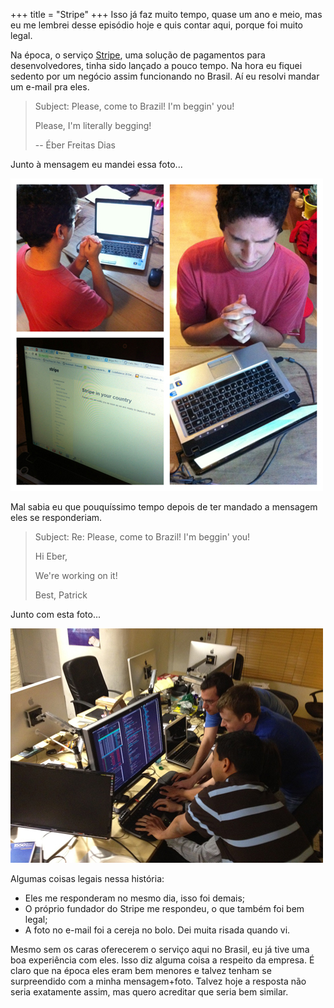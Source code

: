 +++
title = "Stripe"
+++
Isso já faz muito tempo, quase um ano e meio, mas eu me lembrei desse episódio hoje e quis contar aqui, porque foi muito legal.

Na época, o serviço [Stripe](https://stripe.com/), uma solução de pagamentos para desenvolvedores, tinha sido lançado a pouco tempo.  Na hora eu fiquei sedento por um negócio assim funcionando no Brasil.  Aí eu resolvi mandar um e-mail pra eles.

> Subject: Please, come to Brazil! I'm beggin' you!
> 
> Please, I'm literally begging!
> 
> --
> Éber Freitas Dias

Junto à mensagem eu mandei essa foto...

![Stripe](/imgs/2013-05-17-stripe/help.jpg)

Mal sabia eu que pouquíssimo tempo depois de ter mandado a mensagem eles se responderiam.

> Subject: Re: Please, come to Brazil! I'm beggin' you!
> 
> Hi Eber,
>
> We're working on it!
> 
> Best,
> Patrick

Junto com esta foto...

![Stripe](/imgs/2013-05-17-stripe/stripe.jpg)

Algumas coisas legais nessa história:

* Eles me responderam no mesmo dia, isso foi demais;
* O próprio fundador do Stripe me respondeu, o que também foi bem legal;
* A foto no e-mail foi a cereja no bolo. Dei muita risada quando vi.

Mesmo sem os caras oferecerem o serviço aqui no Brasil, eu já tive uma boa experiência com eles. Isso diz alguma coisa a respeito da empresa. É claro que na época eles eram bem menores e talvez tenham se surpreendido com a minha mensagem+foto. Talvez hoje a resposta não seria exatamente assim, mas quero acreditar que seria bem similar.
